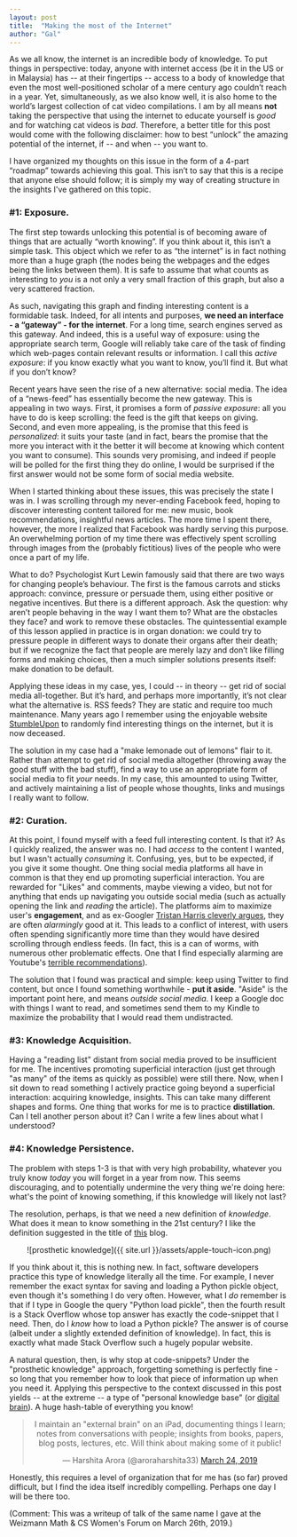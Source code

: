 ```yaml
---
layout: post
title:  "Making the most of the Internet"
author: "Gal"
---
```



As we all know, the internet is an incredible body of knowledge. To put things in perspective: today, anyone with internet access (be it in the US or in Malaysia) has -- at their fingertips -- access to a body of knowledge that even the most well-positioned scholar of a mere century ago couldn’t reach in a year. Yet, simultaneously, as we also know well, it is also home to the world’s largest collection of cat video compilations. I am by all means **not** taking the perspective that using the internet to educate yourself is *good* and for watching cat videos is *bad*. Therefore, a better title for this post would come with the following disclaimer: how to best “unlock” the amazing potential of the internet,  if -- and when -- you want to.

I have organized my thoughts on this issue in the form of a 4-part “roadmap” towards achieving this goal. This isn’t to say that this is a recipe that anyone else should follow; it is simply my way of creating structure in the insights I've gathered on this topic.

### #1: Exposure.

The first step towards unlocking this potential is of becoming aware of things that are actually “worth knowing”. If you think about it, this isn’t a simple task. This object which we refer to as “the internet” is in fact nothing more than a huge graph (the nodes being the webpages and the edges being the links between them). It is safe to assume that what counts as interesting to *you* is a not only a very small fraction of this graph, but also a very scattered fraction.

As such, navigating this graph and finding interesting content is a formidable task. Indeed, for all intents and purposes, **we need an interface - a “gateway” - for the internet**. For a long time, search engines served as this gateway. And indeed, this is a useful way of exposure: using the appropriate search term, Google will reliably take care of the task of finding which web-pages contain relevant results or information. I call this *active exposure*: if you know exactly what you want to know, you’ll find it. But what if you don’t know?

Recent years have seen the rise of a new alternative: social media. The idea of a “news-feed” has essentially become the new gateway. This is appealing in two ways. First, it promises a form of *passive exposure*: all you have to do is keep scrolling: the feed is the gift that keeps on giving. Second, and even more appealing, is the promise that this feed is *personalized*: it suits your taste (and in fact, bears the promise that the more you interact with it the better it will become at knowing which content you want to consume). This sounds very promising, and indeed if people will be polled for the first thing they do online, I would be surprised if the first answer would not be some form of social media website.

When I started thinking about these issues, this was precisely the state I was in. I was scrolling through my never-ending Facebook feed, hoping to discover interesting content tailored for me: new music, book recommendations, insightful news articles. The more time I spent there, however, the more I realized that Facebook was hardly serving this purpose. An overwhelming portion of my time there was effectively spent scrolling through images from the (probably fictitious) lives of the people who were once a part of my life.

What to do? Psychologist Kurt Lewin famously said that there are two ways for changing people’s behaviour. The first is the famous carrots and sticks approach: convince, pressure or persuade them, using either positive or negative incentives. But there is a different approach. Ask the question: why aren’t people behaving in the way I want them to? What are the obstacles they face? and work to remove these obstacles. The quintessential example of this lesson applied in practice is in organ donation: we could try to pressure people in different ways to donate their organs after their death; but if we recognize the fact that people are merely lazy and don’t like filling forms and making choices, then a much simpler solutions presents itself: make donation to be default.

Applying these ideas in my case, yes, I could -- in theory --  get rid of social media all-together. But it’s hard, and perhaps more importantly, it’s not clear what the alternative is.  RSS feeds? They are static and require too much maintenance. Many years ago I remember using the enjoyable website [StumbleUpon](https://www.theverge.com/2018/5/24/17389230/stumbleupon-shut-down-internet-discovery) to randomly find interesting things on the internet, but it is now deceased.

The solution in my case had a "make lemonade out of lemons" flair to it. Rather than attempt to get rid of social media altogether (throwing away the good stuff with the bad stuff), find a way to use an appropriate form of social media to fit *your* needs. In my case, this amounted to using Twitter, and actively maintaining a list of people whose thoughts, links and musings I really want to follow.

### #2: Curation.

At this point, I found myself with a feed full interesting content. Is that it? As I quickly realized, the answer was no. I had *access* to the content I wanted, but I wasn't actually *consuming* it. Confusing, yes, but to be expected, if you give it some thought. One thing social media platforms all have in common is that they end up promoting superficial interaction. You are rewarded for "Likes" and comments, maybe viewing a video, but not for anything that ends up navigating you outside social media (such as actually opening the link and *reading* the article). The platforms aim to maximize user's **engagement**, and as ex-Googler [Tristan Harris cleverly argues](https://www.youtube.com/watch?v=ZSNtj6aBKKY), they are often *alarmingly* good at it. This leads to a conflict of interest, with users often spending significantly more time than they would have desired scrolling through endless feeds. (In fact, this is a can of worms, with numerous other problematic effects. One that I find especially alarming are Youtube's [terrible recommendations](https://www.nytimes.com/2019/02/19/technology/youtube-conspiracy-stars.html)).

The solution that I found was practical and simple: keep using Twitter to find content, but once I found something worthwhile - **put it aside**. "Aside" is the important point here, and means *outside social media*. I keep a Google doc with things I want to read, and sometimes send them to my Kindle to maximize the probability that I would read them undistracted.

### #3: Knowledge Acquisition.

Having a "reading list" distant from social media proved to be insufficient for me. The incentives promoting superficial interaction (just get through "as many" of the items as quickly as possible) were still there. Now, when I sit down to read something I actively practice going beyond a superficial interaction: acquiring knowledge, insights. This can take many different shapes and forms. One thing that works for me is to practice **distillation**. Can I tell another person about it? Can I write a few lines about what I understood?


### #4: Knowledge Persistence.

The problem with steps 1-3 is that with very high probability, whatever you truly know *today* you will forget in a year from now. This seems discouraging, and to potentially undermine the very thing we're doing here: what's the point of knowing something, if this knowledge will likely not last?

The resolution, perhaps, is that we need a new definition of *knowledge*. What does it mean to know something in the 21st century? I like the definition suggested in the title of [this](https://prostheticknowledge.tumblr.com) blog.

<center>
![prosthetic knowledge]({{ site.url }}/assets/apple-touch-icon.png)
</center>

If you think about it, this is nothing new. In fact, software developers practice this type of knowledge literally all the time. For example, I never remember the exact syntax for saving and loading a Python pickle object, even though it's something I do very often. However, what I *do* remember is that if I type in Google the query "Python load pickle", then the fourth result is a Stack Overflow whose top answer has exactly the code-snippet that I need. Then, do I *know* how to load a Python pickle? The answer is of course (albeit under a slightly extended definition of knowledge). In fact, this is exactly what made Stack Overflow such a hugely popular website.

A natural question, then, is why stop at code-snippets? Under the "prosthetic knowledge" approach, forgetting something is perfectly fine - so long that you remember how to look that piece of information up when you need it. Applying this perspective to the context discussed in this post yields -- at the extreme -- a type of "personal knowledge base" (or [digital brain](https://www.buildingasecondbrain.com/)). A huge hash-table of everything you know!

<center>
<blockquote class="twitter-tweet"><p lang="en" dir="ltr">I maintain an &quot;external brain&quot; on an iPad, documenting things I learn; notes from conversations with people; insights from books, papers, blog posts, lectures, etc. Will think about making some of it public!</p>&mdash; Harshita Arora (@aroraharshita33) <a href="https://twitter.com/aroraharshita33/status/1109910209705598976?ref_src=twsrc%5Etfw">March 24, 2019</a></blockquote>
<script async="" src="https://platform.twitter.com/widgets.js" charset="utf-8"></script>
</center>

Honestly, this requires a level of organization that for me has (so far) proved difficult, but I find the idea itself incredibly compelling. Perhaps one day I will be there too.

(Comment: This was a writeup of talk  of the same name I gave at the Weizmann Math & CS Women's Forum on March 26th, 2019.)
